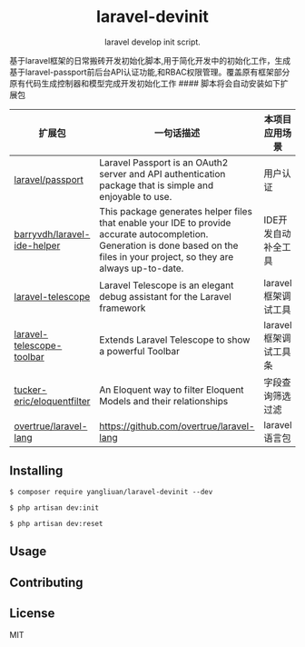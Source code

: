 <h1 align="center"> laravel-devinit </h1>

<p align="center"> laravel develop init script.</p>
基于laravel框架的日常搬砖开发初始化脚本,用于简化开发中的初始化工作，生成基于laravel-passport前后台API认证功能,和RBAC权限管理。覆盖原有框架部分原有代码生成控制器和模型完成开发初始化工作
#### 脚本将会自动安装如下扩展包

| **扩展包** | **一句话描述** | **本项目应用场景** |
| ---- | ---- | ---- | 
| [laravel/passport](https://github.com/laravel/passport) | Laravel Passport is an OAuth2 server and API authentication package that is simple and enjoyable to use. | 用户认证 |
| [barryvdh/laravel-ide-helper](https://github.com/barryvdh/laravel-ide-helper) | This package generates helper files that enable your IDE to provide accurate autocompletion. Generation is done based on the files in your project, so they are always up-to-date.| IDE开发自动补全工具 |
| [laravel-telescope](https://github.com/laravel/telescope) | Laravel Telescope is an elegant debug assistant for the Laravel framework | laravel框架调试工具 |
| [laravel-telescope-toolbar](https://github.com/fruitcake/laravel-telescope-toolbar) |Extends Laravel Telescope to show a powerful Toolbar |laravel框架调试工具条|
| [tucker-eric/eloquentfilter](https://github.com/tucker-eric/eloquentfilter) | An Eloquent way to filter Eloquent Models and their relationships| 字段查询筛选过滤 |
| [overtrue/laravel-lang](https://github.com/overtrue/laravel-lang) |https://github.com/overtrue/laravel-lang| laravel语言包 |




## Installing

```shell
$ composer require yangliuan/laravel-devinit --dev

$ php artisan dev:init

$ php artisan dev:reset
```


## Usage



## Contributing



## License

MIT